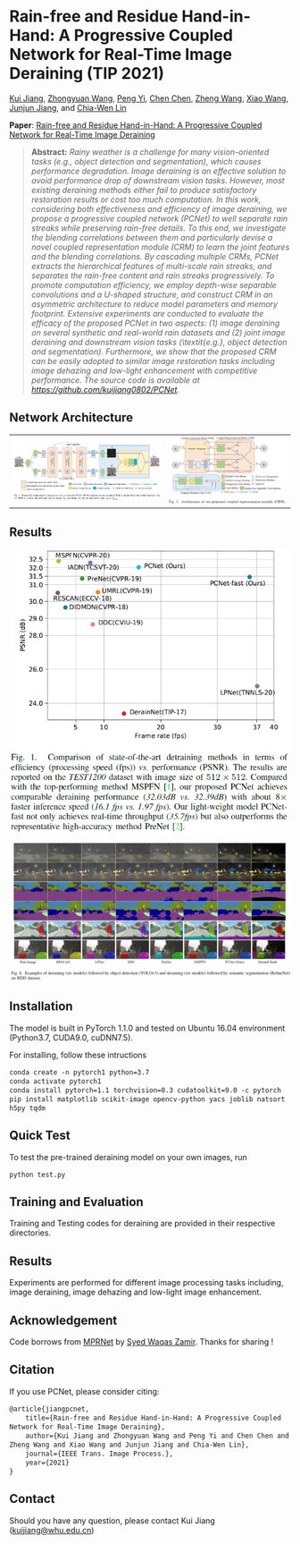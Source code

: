 # Rain-free and Residue Hand-in-Hand: A Progressive Coupled Network for Real-Time Image Deraining (TIP 2021)

[Kui Jiang](https://scholar.google.com/citations?user=AbOLE9QAAAAJ&hl), [Zhongyuan Wang](https://dblp.org/pid/84/6394.html), [Peng Yi](https://dblp.org/pid/98/1202.html), [Chen Chen](https://scholar.google.com/citations?user=TuEwcZ0AAAAJ&hl=zh-CN), [Zheng Wang](https://scholar.google.com/citations?user=-WHTbpUAAAAJ&hl=zh-CN), [Xiao Wang](https://dblp.org/pid/49/67.html), [Junjun Jiang](https://scholar.google.com/citations?user=WNH2_rgAAAAJ&hl=zh-CN), and [Chia-Wen Lin](https://scholar.google.com/citations?user=fXN3dl0AAAAJ&hl=zh-CN)

**Paper**: [Rain-free and Residue Hand-in-Hand: A Progressive Coupled Network for Real-Time Image Deraining](https://www.researchgate.net/publication/353620456_Rain-free_and_Residue_Hand-in-Hand_A_Progressive_Coupled_Network_for_Real-Time_Image_Deraining)



> **Abstract:** *Rainy weather is a challenge for many vision-oriented tasks (e.g., object detection and segmentation), which causes performance degradation. Image deraining is an effective solution to avoid performance drop of downstream vision tasks. However, most existing deraining methods either fail to produce satisfactory restoration results or cost too much computation. In this work, considering both effectiveness and efficiency of image deraining,  we propose a progressive coupled network (PCNet) to well separate rain streaks  while preserving rain-free details. To this end, we investigate the blending correlations between them and particularly devise a novel coupled representation module (CRM) to learn the joint features and the blending correlations. By cascading multiple CRMs, PCNet extracts the hierarchical features of multi-scale rain streaks, and separates the rain-free content and rain streaks progressively. To promote computation efficiency, we employ depth-wise separable convolutions and a U-shaped structure, and construct CRM in an asymmetric architecture to reduce model parameters and memory footprint. Extensive experiments are conducted to evaluate the efficacy  of the proposed PCNet in two aspects: (1) image deraining on several synthetic and real-world rain datasets and (2) joint image deraining and downstream vision tasks (\textit{e.g.}, object detection and segmentation). Furthermore, we show that the proposed CRM can be easily adopted to similar image restoration tasks including image dehazing and low-light enhancement with competitive performance. The source code is available at https://github.com/kuijiang0802/PCNet.* 

## Network Architecture
<table>
  <tr>
    <td> <img src = "img/PCNet.png" width="500"> </td>
    <td> <img src = "img/CRM.png" width="400"> </td>
  </tr>
</table>

## Results
<p align="center">
  <img src="img/result1.png">
</p>
<p align="center">
  <img src="img/result2.png">
</p>

## Installation
The model is built in PyTorch 1.1.0 and tested on Ubuntu 16.04 environment (Python3.7, CUDA9.0, cuDNN7.5).

For installing, follow these intructions
```
conda create -n pytorch1 python=3.7
conda activate pytorch1
conda install pytorch=1.1 torchvision=0.3 cudatoolkit=9.0 -c pytorch
pip install matplotlib scikit-image opencv-python yacs joblib natsort h5py tqdm
```

## Quick Test

To test the pre-trained deraining model on your own images, run 
```
python test.py  
```

## Training and Evaluation

Training and Testing codes for deraining are provided in their respective directories.

## Results
Experiments are performed for different image processing tasks including, image deraining, image dehazing and low-light image enhancement.

## Acknowledgement
Code borrows from [MPRNet](https://github.com/swz30/MPRNet) by [Syed Waqas Zamir](https://scholar.google.es/citations?user=WNGPkVQAAAAJ&hl=en). Thanks for sharing !

## Citation
If you use PCNet, please consider citing:

    @article{jiangpcnet,
        title={Rain-free and Residue Hand-in-Hand: A Progressive Coupled Network for Real-Time Image Deraining},
        author={Kui Jiang and Zhongyuan Wang and Peng Yi and Chen Chen and Zheng Wang and Xiao Wang and Junjun Jiang and Chia-Wen Lin},
        journal={IEEE Trans. Image Process.}, 
        year={2021}
    }

## Contact
Should you have any question, please contact Kui Jiang (kuijiang@whu.edu.cn)
